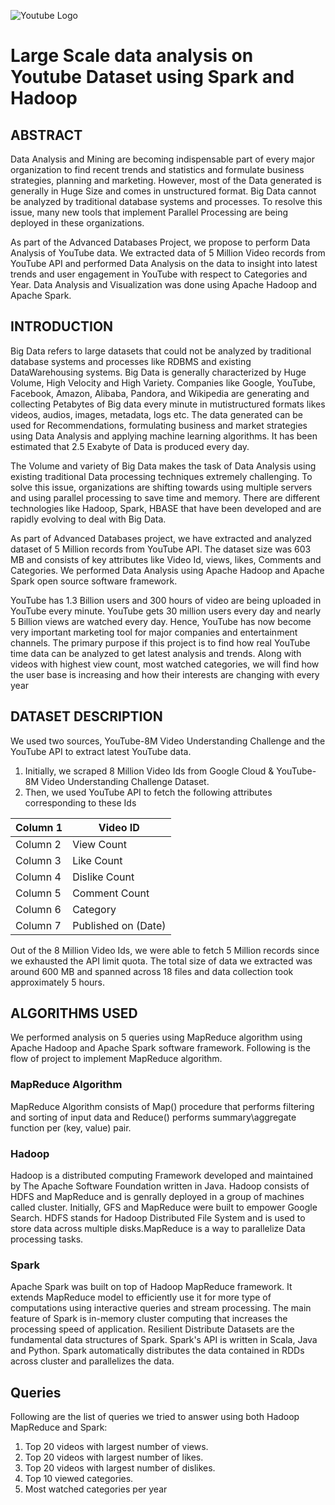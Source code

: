 ![Youtube Logo](https://servicesdirectory.withyoutube.com/static/images/logo.svg)

# Large Scale data analysis on Youtube Dataset using Spark and Hadoop

## ABSTRACT

Data Analysis and Mining are becoming indispensable part of every major organization to find recent trends and statistics and formulate business strategies, planning and marketing. However, most of the Data generated is generally in Huge Size and comes in unstructured format.  Big Data cannot be analyzed by traditional database systems and processes. To resolve this issue, many new tools that implement Parallel Processing are being deployed in these organizations.

As part of the Advanced Databases Project, we propose to perform Data Analysis of YouTube data. We extracted data of 5 Million Video records from YouTube API and performed Data Analysis on the data to insight into latest trends and user engagement in YouTube with respect to Categories and Year. Data Analysis and Visualization was done using Apache Hadoop and Apache Spark.

## INTRODUCTION

Big Data refers to large datasets that could not be analyzed by traditional database systems and processes like RDBMS and existing DataWarehousing systems. Big Data is generally characterized by Huge Volume, High Velocity and High Variety. Companies like Google, YouTube, Facebook, Amazon, Alibaba, Pandora, and Wikipedia are generating and collecting Petabytes of Big data every minute in mutistructured formats likes videos, audios, images, metadata, logs etc. The data generated can be used for Recommendations, formulating business and market strategies using Data Analysis and applying machine learning algorithms. It has been estimated that 2.5 Exabyte of Data is produced every day.

The Volume and variety of Big Data makes the task of Data Analysis using existing traditional Data processing techniques extremely challenging.  To solve this issue, organizations are shifting towards using multiple servers and using parallel processing to save time and memory. There are different technologies like Hadoop, Spark, HBASE that have been developed and are rapidly evolving to deal with Big Data.

As part of Advanced Databases project, we have extracted and analyzed dataset of 5 Million records from YouTube API. The dataset size was 603 MB and consists of key attributes like Video Id, views, likes, Comments and Categories. We performed Data Analysis using Apache Hadoop and Apache Spark open source software framework.

YouTube has 1.3 Billion users and 300 hours of video are being uploaded in YouTube every minute. YouTube gets 30 million users every day and nearly 5 Billion views are watched every day. Hence, YouTube has now become very important marketing tool for major companies and entertainment channels. The primary purpose if this project is to find how real YouTube time data can be analyzed to get latest analysis and trends.  Along with videos with highest view count, most watched categories, we will find how the user base is increasing and how their interests are changing with every year


## DATASET DESCRIPTION

We used two sources, YouTube-8M Video Understanding Challenge and the YouTube API to extract latest YouTube data.

1. Initially, we scraped 8 Million Video Ids from Google Cloud &amp; YouTube-8M Video Understanding Challenge Dataset.
2. Then, we used YouTube API to fetch the following attributes corresponding to these Ids

| Column 1 | Video ID |
| --- | --- |
| Column 2 | View Count |
| Column 3 | Like Count |
| Column 4 | Dislike Count |
| Column 5 | Comment Count |
| Column 6 | Category |
| Column 7 | Published on (Date) |

Out of the 8 Million Video Ids, we were able to fetch 5 Million records since we exhausted the API limit quota.
The total size of data we extracted was around 600 MB and spanned across 18 files and data collection took approximately 5 hours.

## ALGORITHMS USED

We performed analysis on 5 queries using MapReduce algorithm using Apache Hadoop and Apache Spark software framework.  Following is the flow of project to implement MapReduce algorithm.

 
### MapReduce Algorithm

MapReduce Algorithm consists of Map() procedure that performs filtering and sorting of input data and Reduce() performs summary\aggregate function per (key, value) pair.

 
### Hadoop

Hadoop is a distributed computing Framework developed and maintained by The Apache Software Foundation written in Java. Hadoop consists of HDFS and MapReduce and is genrally deployed in a group of machines called cluster. Initially, GFS and MapReduce were built to empower Google Search. HDFS stands for Hadoop Distributed File System and is used to store data across multiple disks.MapReduce is a way to parallelize Data processing tasks.

### Spark

Apache Spark was built on top of Hadoop MapReduce framework. It extends MapReduce model to efficiently use it for more type of computations using interactive queries and stream processing. The main feature of Spark is in-memory cluster computing that increases the processing speed of application. Resilient Distribute Datasets are the fundamental data structures of Spark. Spark&#39;s API is written in Scala, Java and Python. Spark automatically distributes the data contained in RDDs across cluster and parallelizes the data.

## Queries

Following are the list of queries we tried to answer using both Hadoop MapReduce and Spark:

1. Top 20 videos with largest number of views.
2. Top 20 videos with largest number of likes.
3. Top 20 videos with largest number of dislikes.
4. Top 10 viewed categories.
5. Most watched categories per year
